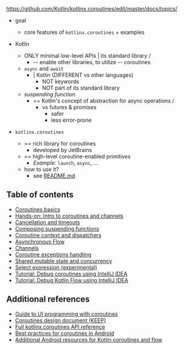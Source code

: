 <contribute-url>https://github.com/Kotlin/kotlinx.coroutines/edit/master/docs/topics/</contribute-url>


[//]: # (title: Coroutines guide)

* goal
  * core features of `kotlinx.coroutines` + examples

* Kotlin 
  * ONLY minimal low-level APIs | its standard library / 
    * -- enable other libraries, to utilize -- coroutines
  * `async` and `await`
    * | Kotlin (DIFFERENT vs other languages)
      * NOT keywords
      * NOT part of its standard library 
  * _suspending function_
    * == Kotlin's concept of abstraction for async operations /
      * vs futures & promises
        * safer
        * less error-prone  

* `kotlinx.coroutines`
  * == rich library for coroutines
    * developed by JetBrains
  * == high-level coroutine-enabled primitives
    * _Example:_ `launch`, `async`, ... 
  * how to use it?
    * see [README.md](/README.md#how-to-use--your-projects)

## Table of contents

* [Coroutines basics](coroutines-basics.md)
* [Hands-on: Intro to coroutines and channels](https://play.kotlinlang.org/hands-on/Introduction%20to%20Coroutines%20and%20Channels)
* [Cancellation and timeouts](cancellation-and-timeouts.md)
* [Composing suspending functions](composing-suspending-functions.md)
* [Coroutine context and dispatchers](coroutine-context-and-dispatchers.md)
* [Asynchronous Flow](flow.md)
* [Channels](channels.md)
* [Coroutine exceptions handling](exception-handling.md)
* [Shared mutable state and concurrency](shared-mutable-state-and-concurrency.md)
* [Select expression (experimental)](select-expression.md)
* [Tutorial: Debug coroutines using IntelliJ IDEA](debug-coroutines-with-idea.md)
* [Tutorial: Debug Kotlin Flow using IntelliJ IDEA](debug-flow-with-idea.md)

## Additional references

* [Guide to UI programming with coroutines](https://github.com/Kotlin/kotlinx.coroutines/blob/master/ui/coroutines-guide-ui.md)
* [Coroutines design document (KEEP)](https://github.com/Kotlin/KEEP/blob/master/proposals/coroutines.md)
* [Full kotlinx.coroutines API reference](https://kotlinlang.org/api/kotlinx.coroutines/)
* [Best practices for coroutines in Android](https://developer.android.com/kotlin/coroutines/coroutines-best-practices)
* [Additional Android resources for Kotlin coroutines and flow](https://developer.android.com/kotlin/coroutines/additional-resources)
